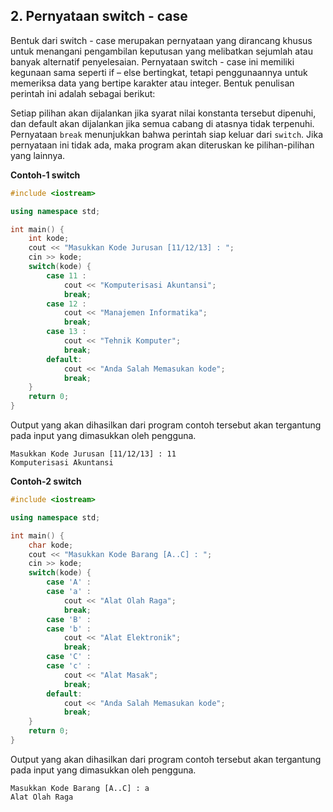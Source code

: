 ## 2. Pernyataan switch - case

Bentuk dari switch - case merupakan pernyataan yang dirancang khusus untuk menangani pengambilan keputusan yang melibatkan sejumlah atau banyak alternatif penyelesaian. Pernyataan switch - case ini memiliki kegunaan sama seperti if – else bertingkat, tetapi penggunaannya untuk memeriksa data yang bertipe karakter atau integer. Bentuk penulisan perintah ini adalah sebagai berikut:

Setiap pilihan akan dijalankan jika syarat nilai konstanta tersebut dipenuhi, dan default akan dijalankan jika semua cabang di atasnya tidak terpenuhi. Pernyataan `break` menunjukkan bahwa perintah siap keluar dari `switch`. Jika pernyataan ini tidak ada, maka program akan diteruskan ke pilihan-pilihan yang lainnya.

**Contoh-1 switch**

```cpp
#include <iostream>

using namespace std;

int main() {
    int kode;
    cout << "Masukkan Kode Jurusan [11/12/13] : ";
    cin >> kode;
    switch(kode) {
        case 11 :
            cout << "Komputerisasi Akuntansi";
            break;
        case 12 :
            cout << "Manajemen Informatika";
            break;
        case 13 :
            cout << "Tehnik Komputer";
            break;
        default:
            cout << "Anda Salah Memasukan kode";
            break;
    }
    return 0;
}

```

Output yang akan dihasilkan dari program contoh tersebut akan tergantung pada input yang dimasukkan oleh pengguna.
```
Masukkan Kode Jurusan [11/12/13] : 11
Komputerisasi Akuntansi
```

**Contoh-2 switch**

```cpp
#include <iostream>

using namespace std;

int main() {
    char kode;
    cout << "Masukkan Kode Barang [A..C] : ";
    cin >> kode;
    switch(kode) {
        case 'A' :
        case 'a' :
            cout << "Alat Olah Raga";
            break;
        case 'B' :
        case 'b' :
            cout << "Alat Elektronik";
            break;
        case 'C' :
        case 'c' :
            cout << "Alat Masak";
            break;
        default:
            cout << "Anda Salah Memasukan kode";
            break;
    }
    return 0;
}


```

Output yang akan dihasilkan dari program contoh tersebut akan tergantung pada input yang dimasukkan oleh pengguna.
```
Masukkan Kode Barang [A..C] : a
Alat Olah Raga
```

